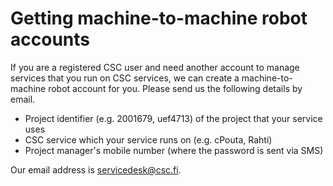 # Getting machine-to-machine robot accounts

If you are a registered CSC user and need another account to manage
services that you run on CSC services, we can create a
machine-to-machine robot account for you. Please send us the following
details by email.

* Project identifier (e.g. 2001679, uef4713) of the project that your
  service uses
* CSC service which your service runs on (e.g. cPouta, Rahti)
* Project manager's mobile number (where the password is sent via SMS)

Our email address is servicedesk@csc.fi.
